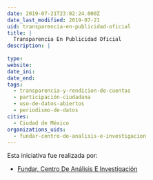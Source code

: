 ```yaml
---
date: 2019-07-21T23:02:24.000Z
date_last_modified: 2019-07-21
uid: transparencia-en-publicidad-oficial
title: |
  Transparencia En Publicidad Oficial
description: |
  
type: 
website: 
date_ini: 
date_end: 
tags:
  - transparencia-y-rendicion-de-cuentas
  - participación-ciudadana
  - uso-de-datos-abiertos
  - periodismo-de-datos
cities: 
  - Ciudad de México
organizations_uids:
  - fundar-centro-de-analisis-e-investigacion
---
```


Esta iniciativa fue realizada por:

- [Fundar, Centro De Análisis E Investigación](/organizaciones/fundar-centro-de-analisis-e-investigacion)
